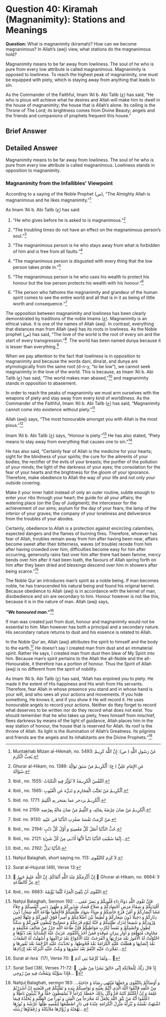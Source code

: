 Question 40: Kiramah (Magnanimity): Stations and Meanings
=========================================================

**Question:** What is magnanimity (kiramah)? How can we become
magnanimous? In Allah’s (awj) view, what stations do the magnanimous
hold?

Magnanimity means to be far away from lowliness. The soul of he who is
pure from every low attribute is called magnanimous. Magnanimity is
opposed to lowliness. To reach the highest peak of magnanimity, one must
be equipped with piety, which is staying away from anything that leads
to sin.

As the Commander of the Faithful, Imam ‘Ali b. Abi Talib (ع) has said,
“He who is pious will achieve what he desires and Allah will make him to
dwell in the house of magnanimity; the house that is Allah’s alone. Its
ceiling is the Throne of The Lord; its brightness comes from Divine
Beauty; angels and the friends and companions of prophets frequent this
house.”

Brief Answer
------------

Detailed Answer
---------------

Magnanimity means to be far away from lowliness. The soul of he who is
pure from every low attribute is called magnanimous. Lowliness stands in
opposition to magnanimity.

### Magnanimity from the Infallibles’ Viewpoint

According to a saying of the Noble Prophet (ص), “The Almighty Allah is
magnanimous and he likes magnanimity.”[^1] 

As Imam ‘Ali b. Abi Talib (ع) has said:

1. “He who gives before he is asked to is magnanimous.”[^2] 

2. “The troubling times do not have an effect on the magnanimous
person’s soul.”[^3]

3. “The magnanimous person is he who stays away from what is forbidden
of him and is free from all faults.”[^4]

4. “The magnanimous person is disgusted with every thing that the low
person takes pride in.”[^5]

5. “The magnanimous person is he who uses his wealth to protect his
honour but the low person protects his wealth with his honour.”[^6]

6. “The person who fathoms the magnanimity and grandeur of the human
spirit comes to see the entire world and all that is in it as being of
little worth and consequence.”[^7]

The opposition between magnanimity and lowliness has been clearly
demonstrated by traditions of the noble Imams (ع). Magnanimity is an
ethical value. It is one of the names of Allah (awj). In contrast,
everything that distances man from Allah (awj) has its roots in
lowliness. As the Noble prophet (ص) has said, “The love of the world is
the root of every sin and the start of every transgression.”[^8]  The
world has been named dunya because it is lesser than everything.[^9] 

When we pay attention to the fact that lowliness is in opposition to
magnanimity and because the words dani, dina’at, and dunya are
etymologically from the same root (d-n-y, “to be low”), we cannot seek
magnanimity in the love of the world. This is because, as Imam ‘Ali b.
Abi Talib (ع) has said, “The world makes man abased,”[^10] and
magnanimity stands in opposition to abasement.

In order to reach the peaks of magnanimity we must arm ourselves with
the weapons of piety and stay away from every kind of worldliness. As
the Commander of the Faithful, Imam ‘Ali b. Abi Talib (ع) has said,
“Magnanimity cannot come into existence without piety.”[^11] 

Allah (awj) says, “The most honourable amongst you with Allah is the
most pious.”[^12] 

Imam ‘Ali b. Abi Talib (ع) says, “Honour is piety.”[^13] He has also
stated, “Piety means to stay away from everything that causes one to
sin.”[^14] 

He has also said, “Certainly fear of Allah is the medicine for your
hearts; sight for the blindness of your spirits; the cure for the
ailments of your bodies; the rectifier of the evils of your breasts; the
purifier of the pollution of your minds; the light of the darkness of
your eyes; the consolation for the fear of your hearts and the
brightness for the gloom of your ignorance. Therefore, make obedience to
Allah the way of your life and not only your outside covering.

Make it your inner habit instead of only an outer routine, subtle enough
to enter your ribs through your heart; the guide for all your affairs;
the watering place (on the Day of Judgment); the intercessor for the
achievement of our aims; asylum for the day of your fears; the lamp of
the interior of your graves; the company of your loneliness and
deliverance from the troubles of your abodes.

Certainly, obedience to Allah is a protection against encircling
calamities, expected dangers and the flames of burning fires. Therefore,
whoever has fear of Allah, troubles remain away from him after having
been near, affairs become sweet after their bitterness, waves (of
trouble) recede from him after having crowded over him, difficulties
become easy for him after occurring, generosity rains fast over him
after there had been famine, mercy bends over him after it had been
loath, the favours of Allah spring forth on him after they been dried
and blessings descend over him in showers after being scarce.”[^15]

The Noble Qur\`an introduces man’s spirit as a noble being. If man
becomes noble, he has transcended his natural being and found his
original kernel. Because obedience to Allah (awj) is in accordance with
the kernel of man, disobedience and sin are secondary to him. Honour
however is not like this, because it is in the nature of man. Allah
(awj) says,

***“We honoured man.”***[^16]

If man was created just from dust, honour and magnanimity would not be
essential to him. Man however has both a principal and a secondary
nature. His secondary nature returns to dust and his essence is related
to Allah.

In the Noble Qur\`an, Allah (awj) attributes the spirit to himself and
the body to the earth.[^17] He doesn’t say I created man from dust and
an immaterial spirit. Rather He says, I created man from dust then blew
of My Spirit into him. Because man’s spirit pertains to the Allah the
all-Noble and the all-Honourable, it therefore has a portion of honour.
Thus the Spirit of Allah (awj) is no different from the spirit of
nobility.

As Imam ‘Ali b. Abi Talib (ع) has said, “Allah has enjoined you to
piety. He made it the extent of His happiness and His wish from His
servants. Therefore, fear Allah in whose presence you stand and in whose
hand is your will, and who sees all your actions and movements. If you
hide something, He knows it, and if you show it He will record it. He
uses honourable angels to record your actions. Neither do they forget to
record what deserves to be written nor do they record what does not
exist. You should remember that he who takes up piety, frees himself
from mischief, flees darkness by means of the light of guidance, Allah
places him in the way station of honour, the house that is reserved for
Allah. Its roof is the throne of Allah. Its light is the illumination of
Allah’s Greatness. Its pilgrims and friends are the angels and its
inhabitants are the Divine Prophets.”[^18]

[^1]: Muntakhab Mizan al-Hikmah, no. 5493: عَنْ رَسُولِ اللٌّهِ ( ص):
إِنَّ اللٌّهَ کَرِيـمٌ يُحِبُّ الْکَرَمَ.

[^2]: Ghurar al-Hikam, no. 1389: عَنِ الإِمَامِ عَلِيٍّ ( ع):
أَلْکَرِيـمُ مَنْ سَبَقَ نَوَالُِهُ سُؤَالَهُ.

[^3]: Ibid., no. 1555: اَلنَّفْسُ الْکَرِيـمَةُ لاَ تُؤَثِِّرُ فِيهِ
الْنَکَبَاتُ.

[^4]: Ibid., no. 1565: اََلْکَرِيـمُ مَنْ تَجَنَّْبَ الْمَحَارِمَ وَ
تَنَـزََّهَ عَنِ الْعُيُوبِ.

[^5]: Ibid. no. 1771: أَلْکَرِيـمُ يزدجر عما يفتخر بِهِ الْلَئِيمُ.

[^6]: Ibid. no 2159: اَلْکَرِيـمُ مَنْ صَانَ عِرْضَهُ بِمَالِهِ، وَ
اللَّئِيمُ مَنْ صَانَ مَالَهُِ بِعِرْضِهِ.

[^7]: Ibid. no. 9130: مَنْ کَرُمَتْ نَفْسَهُ صَغُرَتِ الدُّنْيَا فَي
عَيْنِهِ.

[^8]: Ibid., no. 2194: حُبُّ الدُّنْيَا أَصْلُ کُلِّ مَعْصِيَةٍ وَ
أَوَّلُ کُلِّ ذَنْبٍ.

[^9]: Ibid., no. 2121: إِنَّمَا سُمِّيَتِ الدُّنْيَا دُنْياً لأَنَّهَا
أَدْنَـی مِنْ کُلْ شَيْءٍ...

[^10]: Ibid., no. 2192: الدُّنْيَا تَذِلُّ.

[^11]: Nahjul Balaghah, short saying no. 113: لاَ کَرَمَ کَالتَّقْوى.

[^12]: Surat al-Hujurat (49), Verse 13:

[^13]:  إِنَّ أَكْرَمَكُمْ عِنْدَ اللٌّهِ أَتْقَاكُمْ. إِنَّ اللٌّهَ
عَلِيمٌ خَبِيرٌ  Ghurar al-Hikam, no. 6664: لاَ عِزَّ کَالطَّاعَةِ.

[^14]: Ibid., no. 6683: التَّقْوَی أنْ يَتَّقِیْ الْمَرْءُ کُلّمَا
يُؤْثِمُهُ.

[^15]: Nahjul Balaghah, Sermon 192: ...فَإِنَّ تَقْوَى اللَّهِ دَوَاءُ
دَاءِ قُلُوبِكُمْ وَ بَصَرُ عَمَى أَفْئِدَتِكُمْ وَ شِفَاءُ مَرَضِ
أَجْسَادِكُمْ وَ صَلاَحُ فَسَادِ صُدُورِكُمْ وَ طُهُورُ دَنَسِ
أَنْفُسِكُمْ وَ جِلاَءُ عَشَا أَبْصَارِكُمْ وَ أَمْنُ فَزَعِ جَأْشِكُمْ
وَ ضِيَاءُ سَوَادِ ظُلْمَتِكُمْ فَاجْعَلُوا طَاعَةَ اللَّهِ شِعَاراً
دُونَ دِثَارِكُمْ وَ دَخِيلًا دُونَ شِعَارِكُمْ وَ لَطِيفاً بَيْنَ
أَضْلاَعِكُمْ وَ أَمِيراً فَوْقَ أُمُورِكُمْ وَ مَنْهَلًا لِحِينِ
وُرُودِكُمْ وَ شَفِيعاً لِدَرَكِ طَلِبَتِكُمْ وَ جُنَّةً لِيَوْمِ
فَزَعِكُمْ وَ مَصَابِيحَ لِبُطُونِ قُبُورِكُمْ وَ سَكَناً لِطُولِ
وَحْشَتِكُمْ وَ نَفَساً لِكَرْبِ مَوَاطِنِكُمْ فَإِنَّ طَاعَةَ اللَّهِ
حِرْزٌ مِنْ مَتَالِفَ مُكْتَنِفَةٍ وَ مَخَاوِفَ مُتَوَقَّعَةٍ وَ أُوَارِ
نِيرَانٍ مُوقَدَةٍ فَمَنْ أَخَذَ بِالتَّقْوَى عَزَبَتْ عَنْهُ
الشَّدَائِدُ بَعْدَ دُنُوِّهَا وَ احْلَوْلَتْ لَهُ الْأُمُورُ بَعْدَ
مَرَارَتِهَا وَ انْفَرَجَتْ عَنْهُ الْأَمْوَاجُ بَعْدَ تَرَاكُمِهَا وَ
أَسْهَلَتْ لَهُ الصِّعَابُ بَعْدَ إِنْصَابِهَا وَ هَطَلَتْ عَلَيْهِ
الْكَرَامَةُ بَعْدَ قُحُوطِهَا. وَ تَحَدَّبَتْ عَلَيْهِ الرَّحْمَةُ
بَعْدَ نُفُورِهَا وَ تَفَجَّرَتْ عَلَيْهِ النِّعَمُ بَعْدَ نُضُوبِهَا وَ
وَبَلَتْ عَلَيْهِ الْبَرَكَةُ بَعْدَ إِرْذَاذِهَا...

[^16]: Surat al-Isra\` (17), Verse 70:  وَلَقَدْ كَرَّمْنَا بَنِي
آدَمَ... 

[^17]: Surat Sad (38), Verses 71-72:  إِذْ قَالَ رَبُّكَ
لِلْمَلاَئِكَةِ إِنِّي خَالِقٌ بَشَرًا مِنْ طِينٍ. فَإِذَا سَوَّيْتُهُ
وَنَفَخْتُ فِيهِ مِنْ رُوحِي... 

[^18]: Nahjul Balaghah, sermon 183: ...وَ أَوْصَاكُمْ بِالتَّقْوَى وَ
جَعَلَهَا مُنْتَهَى رِضَاهُ وَ حَاجَتَهُ مِنْ خَلْقِهِ فَاتَّقُوا
اللَّهَ الَّذِي أَنْتُمْ بِعَيْنِهِ وَ نَوَاصِيكُمْ بِيَدِهِ وَ
تَقَلُّبُكُمْ فِي قَبْضَتِهِ إِنْ أَسْرَرْتُمْ عَلِمَهُ وَ إِنْ
أَعْلَنْتُمْ كَتَبَهُ قَدْ وَكَّلَ بِذَلِكَ حَفَظَةً كِرَاماً لاَ
يُسْقِطُونَ حَقّاً وَ لاَ يُثْبِتُونَ بَاطِلًا وَ اعْلَمُوا أَنَّهُ مَنْ
يَتَّقِ اللَّهَ يَجْعَلْ لَهُ مَخْرَجاً مِنَ الْفِتَنِ وَ نُوراً مِنَ
الظُّلَمِ وَ يُخَلِّدْهُ فِيمَا اشْتَهَتْ نَفْسُهُ وَ يُنْزِلْهُ
مَنْزِلَ الْكَرَامَةِ عِنْدَهُ فِي دَارٍ اصْطَنَعَهَا لِنَفْسِهِ
ظِلُّهَا عَرْشُهُ وَ نُورُهَا بَهْجَتُهُ وَ زُوَّارُهَا مَلاَئِكَتُهُ وَ
رُفَقَاؤُهَا رُسُلُه...



